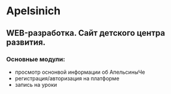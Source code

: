 # Apelsinich
## WEB-разработка. Сайт детского центра развития.
### Основные модули:
- просмотр оснонвой информации об АпельсиныЧе
- регистрация/авторизация на платформе
- запись на уроки 
